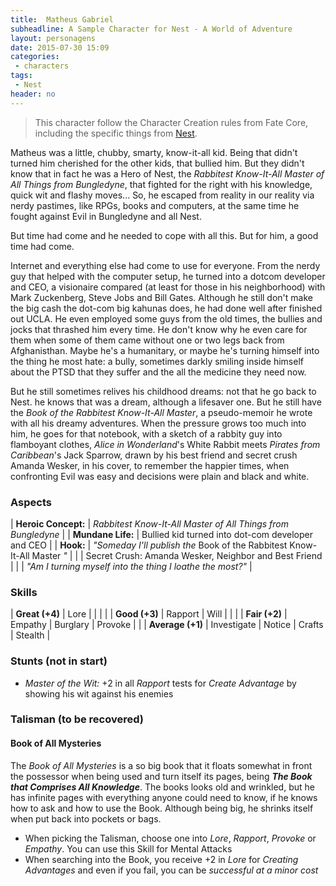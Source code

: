 ```yaml
---
title:  Matheus Gabriel
subheadline: A Sample Character for Nest - A World of Adventure
layout: personagens
date: 2015-07-30 15:09
categories:
 - characters
tags:
 - Nest
header: no
---
```



>  This character follow the Character  Creation rules from Fate Core,
>  including         the          specific         things         from
>  [Nest][1].

Matheus  was a  little, chubby,  smarty, know-it-all  kid. Being  that
didn't turned him cherished for the  other kids, that bullied him. But
they didn't know  that in fact he  was a Hero of  Nest, the _Rabbitest
Know-It-All Master  of All Things  from Bungledyne_, that  fighted for
the right  with his knowledge, quick  wit and flashy moves...   So, he
escaped from  reality in  our reality via  nerdy pastimes,  like RPGs,
books  and computers,  at  the same  time he  fought  against Evil  in
Bungledyne and all Nest.

But time had come and he needed to  cope with all this. But for him, a
good time had come.

Internet and everything  else had come to use for  everyone.  From the
nerdy guy that helped with the computer setup, he turned into a dotcom
developer and  CEO, a visionaire compared  (at least for those  in his
neighborhood)  with  Mark  Zuckenberg,  Steve  Jobs  and  Bill  Gates.
Although he  still don't  make the  big cash  the dot-com  big kahunas
does, he had done well after  finished out UCLA. He even employed some
guys from the old times, the bullies and jocks that thrashed him every
time. He don't know  why he even care for them when  some of them came
without  one  or  two  legs  back from  Afghanisthan.   Maybe  he's  a
humanitary, or maybe he's turning himself into the thing he most hate:
a bully, sometimes  darkly smiling inside himself about  the PTSD that
they suffer and the all the medicine they need now.

But he  still sometimes relives his  childhood dreams: not that  he go
back  to Nest.   he  knows  that was  a  dream,  although a  lifesaver
one. But he still have the _Book of the Rabbitest Know-It-All Master_,
a pseudo-memoir  he wrote  with all his  dreamy adventures.   When the
pressure grows  too much into him,  he goes for that  notebook, with a
sketch  of   a  rabbity  guy   into  flamboyant  clothes,   _Alice  in
Wonderland_'s  White  Rabbit  meets _Pirates  from  Caribbean_'s  Jack
Sparrow, drawn by  his best friend and secret crush  Amanda Wesker, in
his cover,  to remember the  happier times, when confronting  Evil was
easy and decisions were plain and black and white.

### Aspects

| **Heroic Concept:** | _Rabbitest Know-It-All Master  of All Things  from Bungledyne_           |
| **Mundane Life:**   | Bullied kid turned into dot-com developer and CEO                        |
| **Hook:**           | _"Someday I'll publish the_ Book of the Rabbitest Know-It-All Master _"_ |
|                     | Secret Crush: Amanda Wesker, Neighbor and Best Friend                    |
|                     | _"Am I turning myself into the thing I loathe the most?"_                |

### Skills

| **Great (+4)**   | Lore        |          |         |         |
| **Good (+3)**    | Rapport     | Will     |         |         |
| **Fair (+2)**    | Empathy     | Burglary | Provoke |         |
| **Average (+1)** | Investigate | Notice   | Crafts  | Stealth |

### Stunts (not in start)

+  _Master  of  the  Wit:_  +2 in  all  _Rapport_  tests  for  _Create
  Advantage_ by showing his wit against his enemies

### Talisman (to be recovered)

#### Book of All Mysteries

The _Book of All  Mysteries_ is a so big book  that it floats somewhat
in front  the possessor  when being  used and  turn itself  its pages,
being _**The  Book that Comprises  All Knowledge**_.  The  books looks
old and  wrinkled, but  he has infinite  pages with  everything anyone
could  need to  know,  if he  knows  how to  ask and  how  to use  the
Book. Although being big, he shrinks itself when put back into pockets
or bags.

+  When  picking the  Talisman,  choose  one into  _Lore_,  _Rapport_,
  _Provoke_ or _Empathy_. You can use this Skill for Mental Attacks
+   When  searching into  the  Book,  you  receive  +2 in  _Lore_  for
   _Creating Advantages_ and even if  you fail, you can be _successful
   at a minor cost_

[1]: http://www.drivethrurpg.com/product/153980/Nest--A-World-of-Adventure-for-Fate-Core
